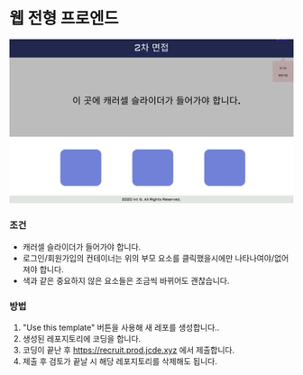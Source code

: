 # 웹 전형 프로엔드
![preview](https://raw.githubusercontent.com/team-int/interview_task/frontend/img/test.png)
### 조건
 * 캐러셀 슬라이더가 들어가야 합니다.
 * 로그인/회원가입의 컨테이너는 위의 부모 요소를 클릭했을시에만 나타나여야/없어져야 합니다.
 * 색과 같은 중요하지 않은 요소들은 조금씩 바뀌어도 괜찮습니다.

### 방법

 1. "Use this template" 버튼을 사용해 새 레포를 생성합니다..
 2. 생성된 레포지토리에 코딩을 합니다.
 3. 코딩이 끝난 후 https://recruit.prod.jcde.xyz 에서 제출합니다.
 4. 제출 후 검토가 끝날 시 해당 레포지토리를 삭제해도 됩니다.

